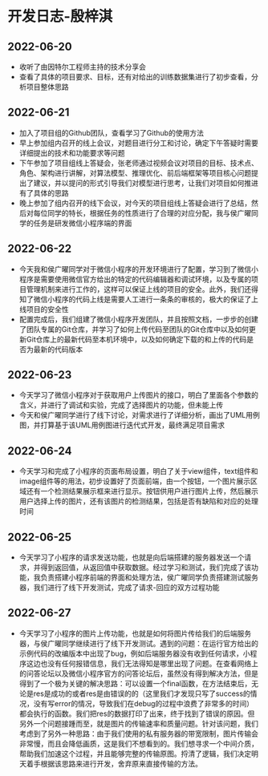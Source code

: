 # 开发日志-殷梓淇

## 2022-06-20

+ 收听了由因特尔工程师主持的技术分享会
+ 查看了具体的项目要求、目标，还有对给出的训练数据集进行了初步查看，分析项目整体思路

## 2022-06-21

+ 加入了项目组的Github团队，查看学习了Github的使用方法
+ 早上参加组内召开的线上会议，对题目进行分工和讨论，确定下午答疑时需要详细提出的技术和功能要求等问题
+ 下午参加了项目组线上答疑会，张老师通过视频会议对项目的目标、技术点、角色、架构进行讲解，对算法模型、推理优化、前后端框架等项目核心问题提出了建议，并以提问的形式引导我们对模型进行思考，让我们对项目如何推进有了具体的思路
+ 晚上参加了组内召开的线下会议，对今天的项目组线上答疑会进行了总结，然后对每位同学的特长，根据任务的性质进行了合理的对应分配，我与侯广曜同学的任务是研发微信小程序端的界面

## 2022-06-22

+ 今天我和侯广曜同学对于微信小程序的开发环境进行了配置，学习到了微信小程序是需要使用微信官方给出的特定的代码编辑器和调试环境，以及专属的项目管理机制来进行工作的，这样可以保证上线的项目的安全。此外，我们还得知了微信小程序的代码上线是需要人工进行一条条的审核的，极大的保证了上线项目的安全性
+ 配置完成后，我们组建了微信小程序开发团队，并且按照文档，一步步的创建了团队专属的Git仓库，并学习了如何上传代码至团队的Git仓库中以及如何更新Git仓库上的最新代码至本机环境中，以及如何确定下载的和上传的代码是否为最新的代码版本

## 2022-06-23

+ 今天学习了微信小程序对于获取用户上传图片的接口，明白了里面各个参数的含义，并进行了调试和实验，完成了选择图片的功能，但未能上传
+ 今天和侯广曜同学进行了线下讨论，对需求进行了详细分析，画出了UML用例图，并打算基于该UML用例图进行迭代式开发，最终满足项目需求

## 2022-06-24

+ 今天学习和完成了小程序的页面布局设置，明白了关于view组件，text组件和image组件等的用法，初步设置好了页面前端，由一个按钮，一个图片展示区域还有一个检测结果展示框来进行显示。按钮供用户进行图片上传，然后展示用户选择上传的图片，还有该图片的检测结果，包括是否有缺陷和对应的处理时间

## 2022-06-25

+ 今天学习了小程序的请求发送功能，也就是向后端搭建的服务器发送一个请求，并得到返回值，从返回值中获取数据。经过学习和测试，我们完成了该功能，我负责搭建小程序前端的界面和处理方法，侯广曜同学负责搭建测试服务器，我们进行了线下开发测试，完成了请求-回应的双方过程功能

## 2022-06-27

+ 今天学习了小程序的图片上传功能，也就是如何将图片传给我们的后端服务器，与侯广曜同学继续进行了线下开发测试。遇到的问题：在运行官方给出的示例代码的改编版本中出现了bug，例如后端服务器没有收到任何请求，小程序这边也没有任何报错信息，我们无法得知是哪里出现了问题。在查看网络上的问答论坛以及微信小程序官方的问答论坛后，虽然没有得到解决方法，但是得到了一个极为关键的解决思路：可以设置一个final函数，在方法结束后，无论是res是成功的或者res是由错误的的（这里我们才发现只写了success的情况，没有写error的情况，导致我们在debug的过程中浪费了非常多的时间）都会执行的函数。我们把res的数据打印了出来，终于找到了错误的原因。但另外一个问题接踵而至，就是图片的传输速率和质量问题。针对该问题，我们考虑到了另外一种思路：由于我们使用的私有服务器的带宽限制，图片传输会非常慢，而且会降低画质，这是我们不想看到的。我们想寻求一个中间介质，帮助我们加速这个过程，并且能够完整的传输原图。捋清了逻辑，我们决定明天着手根据该思路来进行开发，舍弃原来直接传输的方法。

